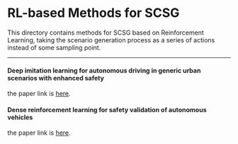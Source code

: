 # RL-based Methods for SCSG

This directory contains methods for SCSG based on Reinforcement Learning, taking the scenario generation process as a series of actions instead of some sampling point.

---

#### Deep imitation learning for autonomous driving in generic urban scenarios with enhanced safety
the paper link is [here](https://arxiv.org/pdf/1903.00640).


#### Dense reinforcement learning for safety validation of autonomous vehicles
the paper link is [here](https://www.nature.com/articles/s41586-023-05732-2.pdf).